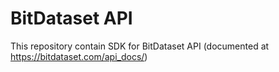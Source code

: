 # BitDataset API

This repository contain SDK for BitDataset API (documented at https://bitdataset.com/api_docs/)
